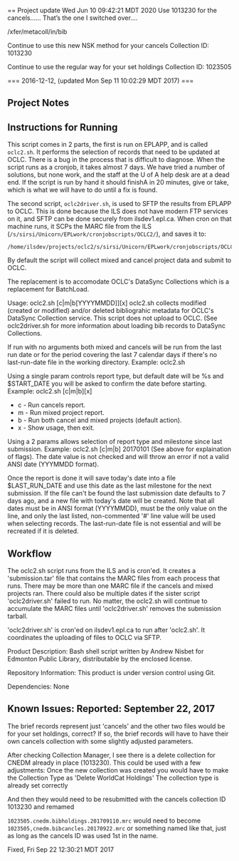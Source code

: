 == Project update Wed Jun 10 09:42:21 MDT 2020
Use 1013230 for the cancels…… That’s the one I switched over….

 /xfer/metacoll/in/bib

Continue to use this new NSK method for your cancels Collection ID: 1013230

Continue to use the regular way for your set holdings Collection ID: 1023505

=== 2016-12-12, (updated Mon Sep 11 10:02:29 MDT 2017) ===

Project Notes
-------------

Instructions for Running
--
This script comes in 2 parts, the first is run on EPLAPP, and is called ```oclc2.sh```. It 
performs the selection of records that need to be updated at OCLC. There is a bug in
the process that is difficult to diagnose. When the script runs as a cronjob, it takes
almost 7 days. We have tried a number of solutions, but none work, and the staff at 
the U of A help desk are at a dead end. If the script is run by hand it should finishA
in 20 minutes, give or take, which is what we will have to do until a fix is found.

The second script, ```oclc2driver.sh```, is used to SFTP the results from EPLAPP to OCLC. 
This is done because the ILS does not have modern FTP services on it, and SFTP can 
be done securely from ilsdev1.epl.ca. When cron on that machine runs, it SCPs the 
MARC file from the ILS (```/s/sirsi/Unicorn/EPLwork/cronjobscripts/OCLC2/```), and saves 
it to:
```
/home/ilsdev/projects/oclc2/s/sirsi/Unicorn/EPLwork/cronjobscripts/OCLC2
```

By default the script will collect mixed and cancel project data and submit to OCLC.

The replacement is to accomodate OCLC's DataSync Collections which is a replacement 
for BatchLoad.

Usage: oclc2.sh [c|m|b[YYYYMMDD]][x]
oclc2.sh collects modified (created or modified) and/or deleted bibliograhic
metadata for OCLC's DataSync Collection service. This script does not upload to OCLC.
(See oclc2driver.sh for more information about loading bib records to DataSync Collections.

If run with no arguments both mixed and cancels will be run from the last run date
or for the period covering the last 7 calendar days if there's no last-run-date file
in the working directory.
Example: oclc2.sh

Using a single param controls report type, but default date will be %s and $START_DATE
you will be asked to confirm the date before starting.
Example: oclc2.sh [c|m|b][x]
  * c - Run cancels report.
  * m - Run mixed project report.
  * b - Run both cancel and mixed projects (default action).
  * x - Show usage, then exit.

Using a 2 params allows selection of report type and milestone since last submission.
Example: oclc2.sh [c|m|b] 20170101
(See above for explaination of flags). The date value is not checked and
will throw an error if not a valid ANSI date (YYYMMDD format).

Once the report is done it will save today's date into a file $LAST_RUN_DATE and use
this date as the last milestone for the next submission. If the file can't be found
the last submission date defaults to 7 days ago, and a new file with today's date will be created.
Note that all dates must be in ANSI format (YYYYMMDD), must be the only value on the line,
and only the last listed, non-commented '#' line value will be used when selecting records.
The last-run-date file is not essential and will be recreated if it is deleted.

Workflow
--------
The oclc2.sh script runs from the ILS and is cron'ed. It creates a 'submission.tar' file that
contains the MARC files from each process that runs. There may be more than one MARC file if
the cancels and mixed projects ran. There could also be multiple dates if the sister script
'oclc2driver.sh' failed to run. No matter, the oclc2.sh will continue to accumulate the MARC
files until 'oclc2driver.sh' removes the submission tarball.

'oclc2driver.sh' is cron'ed on ilsdev1.epl.ca to run after 'oclc2.sh'. It coordinates the uploading
of files to OCLC via SFTP.

Product Description:
Bash shell script written by Andrew Nisbet for Edmonton Public Library, distributable by the enclosed license.

Repository Information:
This product is under version control using Git.

Dependencies:
None

Known Issues:
Reported: September 22, 2017
---
The brief records represent just 'cancels' and the other two files would be for your set holdings, correct?  If so, the brief records will have to have their own cancels collection with some slightly adjusted parameters.

After checking Collection Manager, I see there is a delete collection for CNEDM already in place (1013230).  This could be used with a few adjustments:
Once the new collection was created you would have to make the Collection Type as 'Delete WorldCat Holdings'
The collection type is already set correctly

And then they would need to be resubmitted with the cancels collection ID 1013230 and remamed

```1023505.cnedm.bibholdings.201709110.mrc``` would need to become  ```1023505,cnedm.bibcancles.20170922.mrc``` or something named like that, just as long as the cancels ID was used 1st in the name.

Fixed, Fri Sep 22 12:30:21 MDT 2017


